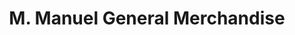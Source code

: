 ---
title: "M. Manuel General Merchandise"
url: /marikina/m-manuel-general-merchandise/
shop: convenience
---